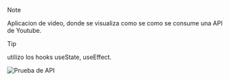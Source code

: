 >[!NOTE]
>Aplicacion de video, donde se visualiza como se como se consume una API de Youtube.

>[!TIP]
>utilizo los hooks useState, useEffect.

![Prueba de API](https://github.com/jhonatanvillamizar/Video-app/assets/123218258/460457fd-4cc1-4aa9-a59b-4f716cc53190)
